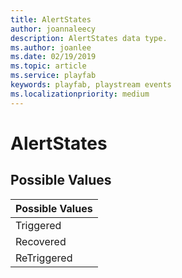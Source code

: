 ```yaml
---
title: AlertStates
author: joannaleecy
description: AlertStates data type.
ms.author: joanlee
ms.date: 02/19/2019
ms.topic: article
ms.service: playfab
keywords: playfab, playstream events
ms.localizationpriority: medium
---
```


# AlertStates

## Possible Values

|Possible Values|
| :--------------------|
|Triggered|
|Recovered|
|ReTriggered|
